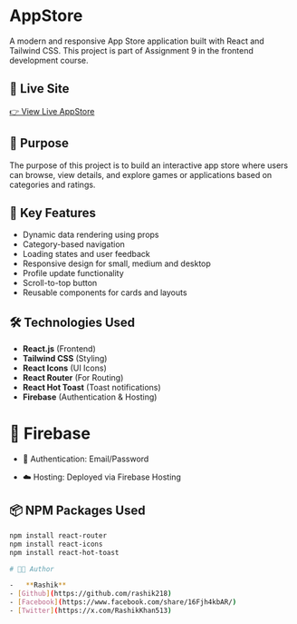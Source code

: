 # AppStore

A modern and responsive App Store application built with React and Tailwind CSS. This project is part of Assignment 9 in the frontend development course.

## 🔗 Live Site

[👉 View Live AppStore](https://app-store-cb5da.web.app/)

## 🎯 Purpose

The purpose of this project is to build an interactive app store where users can browse, view details, and explore games or applications based on categories and ratings.

## 🚀 Key Features

- Dynamic data rendering using props
- Category-based navigation
- Loading states and user feedback
- Responsive design for small, medium and desktop
- Profile update functionality
- Scroll-to-top button
- Reusable components for cards and layouts

## 🛠️ Technologies Used

- **React.js** (Frontend)
- **Tailwind CSS** (Styling)
- **React Icons** (UI Icons)
- **React Router** (For Routing)
- **React Hot Toast** (Toast notifications)
- **Firebase** (Authentication & Hosting)

# 📡 Firebase

- 🔐 Authentication: Email/Password

- ☁️ Hosting: Deployed via Firebase Hosting

## 📦 NPM Packages Used

```bash
npm install react-router
npm install react-icons
npm install react-hot-toast

# 🧑‍💻 Author

- 	**Rashik**
- [Github](https://github.com/rashik218)
- [Facebook](https://www.facebook.com/share/16Fjh4kbAR/)
- [Twitter](https://x.com/RashikKhan513)
```
